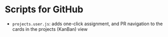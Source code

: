 # Scripts for GitHub

 - `projects.user.js`: adds one-click assignment, and PR navigation to the cards in the projects (KanBan) view
